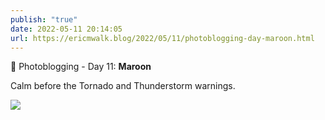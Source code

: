 ```yaml
---
publish: "true"
date: 2022-05-11 20:14:05
url: https://ericmwalk.blog/2022/05/11/photoblogging-day-maroon.html
---
```


📸 Photoblogging - Day 11: **Maroon**

Calm before the Tornado and Thunderstorm warnings.

![](https://ericmwalk.blog/uploads/2022/a3f46df6a5.jpg)